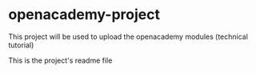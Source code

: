 # openacademy-project
This project will be used to upload the openacademy modules (technical tutorial)

This is the project's readme file
